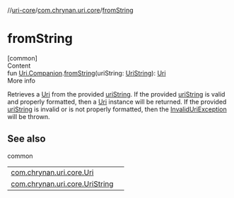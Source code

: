 //[uri-core](../../index.md)/[com.chrynan.uri.core](index.md)/[fromString](from-string.md)



# fromString  
[common]  
Content  
fun [Uri.Companion](-uri/-companion/index.md).[fromString](from-string.md)(uriString: [UriString](index.md#%5Bcom.chrynan.uri.core%2FUriString%2F%2F%2FPointingToDeclaration%2F%5D%2FClasslikes%2F-1849276396)): [Uri](-uri/index.md)  
More info  


Retrieves a [Uri](-uri/index.md) from the provided [uriString](from-string.md). If the provided [uriString](from-string.md) is valid and properly formatted, then a [Uri](-uri/index.md) instance will be returned. If the provided [uriString](from-string.md) is invalid or is not properly formatted, then the [InvalidUriException](-invalid-uri-exception/index.md) will be thrown.



## See also  
  
common  
  
| | |
|---|---|
| <a name="com.chrynan.uri.core//fromString/com.chrynan.uri.core.Uri.Companion#kotlin.String/PointingToDeclaration/"></a>[com.chrynan.uri.core.Uri](-uri/index.md)| <a name="com.chrynan.uri.core//fromString/com.chrynan.uri.core.Uri.Companion#kotlin.String/PointingToDeclaration/"></a>|
| <a name="com.chrynan.uri.core//fromString/com.chrynan.uri.core.Uri.Companion#kotlin.String/PointingToDeclaration/"></a>[com.chrynan.uri.core.UriString](index.md#%5Bcom.chrynan.uri.core%2FUriString%2F%2F%2FPointingToDeclaration%2F%5D%2FClasslikes%2F-1849276396)| <a name="com.chrynan.uri.core//fromString/com.chrynan.uri.core.Uri.Companion#kotlin.String/PointingToDeclaration/"></a>|
  
  



